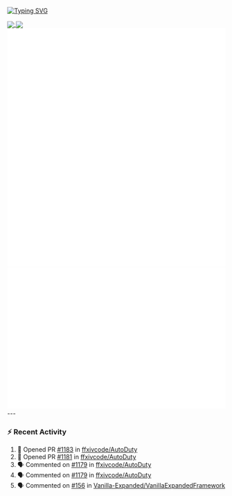 [![Typing SVG](https://readme-typing-svg.demolab.com?font=Fira+Code&duration=1000&pause=1000&multiline=true&repeat=false&width=435&lines=Simon+Latusek+%7C+Gameplay+Engineer)](https://git.io/typing-svg)

<a href="https://github.com/anuraghazra/github-readme-stats">
  <img height=200 align="center" src="https://github-readme-stats.vercel.app/api?username=erdelf&theme=radical" />
</a>
<a href="https://github.com/anuraghazra/convoychat">
  <img height=200 align="center" src="https://streak-stats.demolab.com?user=erdelf&theme=radical&mode=weekly" />
</a>

<picture>
  <img src="/github-metrics.svg" alt="Metrics">
</picture>

<picture>
  <img src="/github-metrics-achievements.svg" alt="Achievements">
</picture>
---

### :zap: Recent Activity
<!--START_SECTION:activity-->
1. 💪 Opened PR [#1183](undefined) in [ffxivcode/AutoDuty](https://github.com/ffxivcode/AutoDuty)
2. 💪 Opened PR [#1181](undefined) in [ffxivcode/AutoDuty](https://github.com/ffxivcode/AutoDuty)
3. 🗣 Commented on [#1179](https://github.com/ffxivcode/AutoDuty/issues/1179#issuecomment-3460480137) in [ffxivcode/AutoDuty](https://github.com/ffxivcode/AutoDuty)
4. 🗣 Commented on [#1179](https://github.com/ffxivcode/AutoDuty/issues/1179#issuecomment-3460458457) in [ffxivcode/AutoDuty](https://github.com/ffxivcode/AutoDuty)
5. 🗣 Commented on [#156](https://github.com/Vanilla-Expanded/VanillaExpandedFramework/pull/156#issuecomment-3459567671) in [Vanilla-Expanded/VanillaExpandedFramework](https://github.com/Vanilla-Expanded/VanillaExpandedFramework)
<!--END_SECTION:activity-->

<!--
**erdelf/erdelf** is a ✨ _special_ ✨ repository because its `README.md` (this file) appears on your GitHub profile.

Here are some ideas to get you started:

- 🔭 I’m currently working on ...
- 🌱 I’m currently learning ...
- 👯 I’m looking to collaborate on ...
- 🤔 I’m looking for help with ...
- 💬 Ask me about ...
- 📫 How to reach me: ...
- 😄 Pronouns: ...
- ⚡ Fun fact: ...
-->
